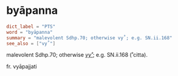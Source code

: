 # byāpanna

``` toml
dict_label = "PTS"
word = "byāpanna"
summary = "malevolent Sdhp.70; otherwise vy˚; e.g. SN.ii.168"
see_also = ["vy˚"]
```

malevolent Sdhp.70; otherwise *[vy˚](vy˚.md)*; e.g. SN.ii.168 (˚citta).

fr. vyāpajjati

